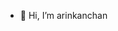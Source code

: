 - 👋 Hi, I’m arinkanchan

<!---
arink20/arink20 is a ✨ special ✨ repository because its `README.md` (this file) appears on your GitHub profile.
You can click the Preview link to take a look at your changes.
--->

